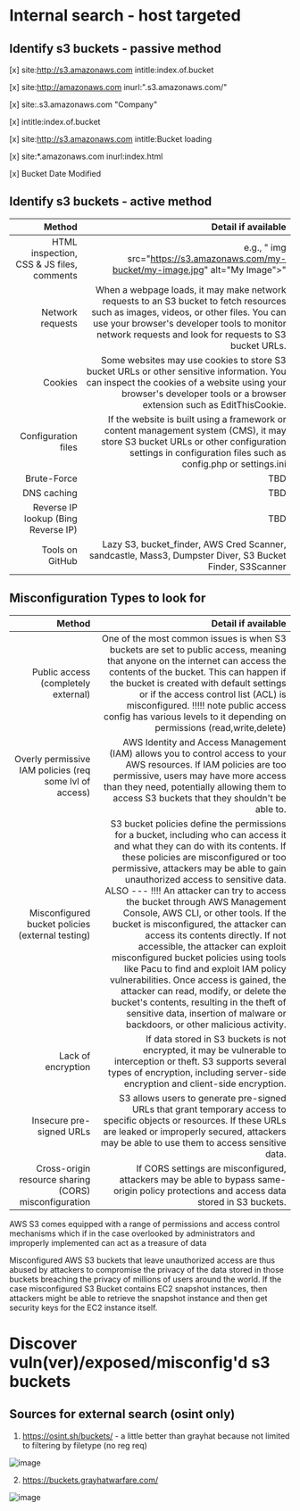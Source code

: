 # Internal search - host targeted 

## Identify s3 buckets - passive method 

[x] site:http://s3.amazonaws.com intitle:index.of.bucket

[x] site:http://amazonaws.com inurl:".s3.amazonaws.com/"

[x] site:.s3.amazonaws.com "Company"

[x] intitle:index.of.bucket

[x] site:http://s3.amazonaws.com intitle:Bucket loading

[x] site:*.amazonaws.com inurl:index.html

[x] Bucket Date Modified


## Identify s3 buckets - active method 

| Method | Detail if available|
|-----:|---------------:|
|    HTML inspection, CSS & JS files, comments | e.g., " img src="https://s3.amazonaws.com/my-bucket/my-image.jpg" alt="My Image">"     |
|   Network requests  | When a webpage loads, it may make network requests to an S3 bucket to fetch resources such as images, videos, or other files. You can use your browser's developer tools to monitor network requests and look for requests to S3 bucket URLs.  |
|  Cookies  | Some websites may use cookies to store S3 bucket URLs or other sensitive information. You can inspect the cookies of a website using your browser's developer tools or a browser extension such as EditThisCookie.   |
|   Configuration files | If the website is built using a framework or content management system (CMS), it may store S3 bucket URLs or other configuration settings in configuration files such as config.php or settings.ini  |
|Brute-Force | TBD|  
|DNS caching | TBD  |
|Reverse IP lookup (Bing Reverse IP) | TBD  | 
|Tools on GitHub |Lazy S3, bucket_finder, AWS Cred Scanner, sandcastle, Mass3, Dumpster Diver, S3 Bucket Finder, S3Scanner|



## Misconfiguration Types to look for

| Method | Detail if available|
|-----:|---------------:|
| Public access (completely external) | One of the most common issues is when S3 buckets are set to public access, meaning that anyone on the internet can access the contents of the bucket. This can happen if the bucket is created with default settings or if the access control list (ACL) is misconfigured. !!!!! note public access config has various levels to it depending on permissions (read,write,delete)  |
| Overly permissive IAM policies (req some lvl of access) | AWS Identity and Access Management (IAM) allows you to control access to your AWS resources. If IAM policies are too permissive, users may have more access than they need, potentially allowing them to access S3 buckets that they shouldn't be able to.  |
|  Misconfigured bucket policies (external testing) | S3 bucket policies define the permissions for a bucket, including who can access it and what they can do with its contents. If these policies are misconfigured or too permissive, attackers may be able to gain unauthorized access to sensitive data. ALSO --- !!!! An attacker can try to access the bucket through AWS Management Console, AWS CLI, or other tools. If the bucket is misconfigured, the attacker can access its contents directly. If not accessible, the attacker can exploit misconfigured bucket policies using tools like Pacu to find and exploit IAM policy vulnerabilities. Once access is gained, the attacker can read, modify, or delete the bucket's contents, resulting in the theft of sensitive data, insertion of malware or backdoors, or other malicious activity.  |
|   Lack of encryption | If data stored in S3 buckets is not encrypted, it may be vulnerable to interception or theft. S3 supports several types of encryption, including server-side encryption and client-side encryption. |
|Insecure pre-signed URLs | S3 allows users to generate pre-signed URLs that grant temporary access to specific objects or resources. If these URLs are leaked or improperly secured, attackers may be able to use them to access sensitive data.|  
|Cross-origin resource sharing (CORS) misconfiguration | If CORS settings are misconfigured, attackers may be able to bypass same-origin policy protections and access data stored in S3 buckets.|  


AWS S3 comes equipped with a range of permissions and access control mechanisms which if in the case overlooked by administrators and improperly implemented can act as a treasure of data

Misconfigured AWS S3 buckets that leave unauthorized access are thus abused by attackers to compromise the privacy of the data stored in those buckets breaching the privacy of millions of users around the world. If the case misconfigured S3 Bucket contains EC2 snapshot instances, then attackers might be able to retrieve the snapshot instance and then get security keys for the EC2 instance itself. 


# Discover vuln(ver)/exposed/misconfig'd s3 buckets

## Sources for external search (osint only)

1. https://osint.sh/buckets/ - a little better than grayhat because not limited to filtering by filetype (no reg req) 

![image](https://github.com/ex16x41/bugbounty/assets/44981946/ef73ae2b-67e6-4e02-b418-0873517125a1)

2. https://buckets.grayhatwarfare.com/

![image](https://github.com/ex16x41/bugbounty/assets/44981946/f9c53007-c327-4d08-b0cc-3aa520ed650b)
